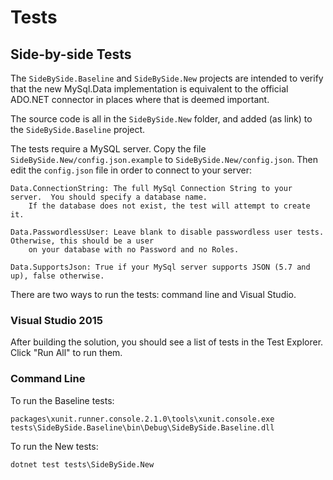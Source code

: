 # Tests

## Side-by-side Tests

The `SideBySide.Baseline` and `SideBySide.New` projects are intended to verify that the new
MySql.Data implementation is equivalent to the official ADO.NET connector in places where that
is deemed important.

The source code is all in the `SideBySide.New` folder, and added (as link) to the `SideBySide.Baseline`
project.

The tests require a MySQL server.  Copy the file `SideBySide.New/config.json.example` to `SideBySide.New/config.json`.
Then edit the `config.json` file in order to connect to your server:

    Data.ConnectionString: The full MySql Connection String to your server.  You should specify a database name.
        If the database does not exist, the test will attempt to create it.

    Data.PasswordlessUser: Leave blank to disable passwordless user tests.  Otherwise, this should be a user
        on your database with no Password and no Roles.

    Data.SupportsJson: True if your MySql server supports JSON (5.7 and up), false otherwise.

There are two ways to run the tests: command line and Visual Studio.

### Visual Studio 2015

After building the solution, you should see a list of tests in the Test Explorer.  Click "Run All" to run them.

### Command Line

To run the Baseline tests:

```
packages\xunit.runner.console.2.1.0\tools\xunit.console.exe tests\SideBySide.Baseline\bin\Debug\SideBySide.Baseline.dll
```

To run the New tests:

```
dotnet test tests\SideBySide.New
```
